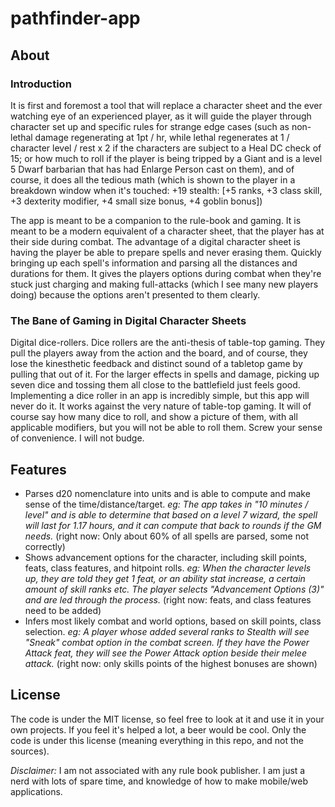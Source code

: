 # pathfinder-app

## About

### Introduction 

It is first and foremost a tool that will replace a character sheet and the ever watching eye of an experienced player, as it will guide the player through character set up and specific rules for strange edge cases (such as non-lethal damage regenerating at 1pt / hr, while lethal regenerates at 1 / character level / rest x 2 if the characters are subject to a Heal DC check of 15; or how much to roll if the player is being tripped by a Giant and is a level 5 Dwarf barbarian that has had Enlarge Person cast on them), and of course, it does all the tedious math (which is shown to the player in a breakdown window when it's touched: +19 stealth: [+5 ranks, +3 class skill, +3 dexterity modifier, +4 small size bonus, +4 goblin bonus])

The app is meant to be a companion to the rule-book and gaming. It is meant to be a modern equivalent of a character sheet, that the player has at their side during combat. The advantage of a digital character sheet is having the player be able to prepare spells and never erasing them. Quickly bringing up each spell's information and parsing all the distances and durations for them. It gives the players options during combat when they're stuck just charging and making full-attacks (which I see many new players doing) because the options aren't presented to them clearly.

### The Bane of Gaming in Digital Character Sheets

Digital dice-rollers. Dice rollers are the anti-thesis of table-top gaming. They pull the players away from the action and the board, and of course, they lose the kinesthetic feedback and distinct sound of a tabletop game by pulling that out of it. For the larger effects in spells and damage, picking up seven dice and tossing them all close to the battlefield just feels good. Implementing a dice roller in an app is incredibly simple, but this app will never do it. It works against the very nature of table-top gaming. It will of course say how many dice to roll, and show a picture of them, with all applicable modifiers, but you will not be able to roll them. Screw your sense of convenience. I will not budge.

## Features

 - Parses d20 nomenclature into units and is able to compute and make sense of the time/distance/target. _eg: The app takes in "10 minutes / level" and is able to determine that based on a level 7 wizard, the spell will last for 1.17 hours, and it can compute that back to rounds if the GM needs._ (right now: Only about 60% of all spells are parsed, some not correctly)
 - Shows advancement options for the character, including skill points, feats, class features, and hitpoint rolls. _eg: When the character levels up, they are told they get 1 feat, or an ability stat increase, a certain amount of skill ranks etc. The player selects "Advancement Options (3)" and are led through the process._ (right now: feats, and class features need to be added)
 - Infers most likely combat and world options, based on skill points, class selection. _eg: A player whose added several ranks to Stealth will see "Sneak" combat option in the combat screen. If they have the Power Attack feat, they will see the Power Attack option beside their melee attack._ (right now: only skills points of the highest bonuses are shown)

## License

The code is under the MIT license, so feel free to look at it and use it in your own projects. If you feel it's helped a lot, a beer would be cool. Only the code is under this license (meaning everything in this repo, and not the sources).

*Disclaimer:* I am not associated with any rule book publisher. I am just a nerd with lots of spare time, and knowledge of how to make mobile/web applications.

